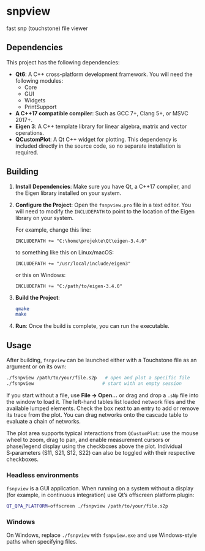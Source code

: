 # snpview
fast snp (touchstone) file viewer

## Dependencies

This project has the following dependencies:

*   **Qt6**: A C++ cross-platform development framework. You will need the following modules:
    *   Core
    *   GUI
    *   Widgets
    *   PrintSupport
*   **A C++17 compatible compiler**: Such as GCC 7+, Clang 5+, or MSVC 2017+.
*   **Eigen 3**: A C++ template library for linear algebra, matrix and vector operations.
*   **QCustomPlot**: A Qt C++ widget for plotting. This dependency is included directly in the source code, so no separate installation is required.

## Building

1.  **Install Dependencies**: Make sure you have Qt, a C++17 compiler, and the Eigen library installed on your system.

2.  **Configure the Project**: Open the `fsnpview.pro` file in a text editor. You will need to modify the `INCLUDEPATH` to point to the location of the Eigen library on your system.

    For example, change this line:
    ```
    INCLUDEPATH += "C:\home\projekte\Qt\eigen-3.4.0"
    ```
    to something like this on Linux/macOS:
    ```
    INCLUDEPATH += "/usr/local/include/eigen3"
    ```
    or this on Windows:
    ```
    INCLUDEPATH += "C:/path/to/eigen-3.4.0"
    ```

3.  **Build the Project**:
    ```bash
    qmake
    make
    ```

4.  **Run**: Once the build is complete, you can run the executable.

## Usage

After building, `fsnpview` can be launched either with a Touchstone file
as an argument or on its own:

```bash
./fsnpview /path/to/your/file.s2p   # open and plot a specific file
./fsnpview                         # start with an empty session
```

If you start without a file, use **File → Open…** or drag and drop a
`.sNp` file into the window to load it.  The left-hand tables list loaded
network files and the available lumped elements.  Check the box next to
an entry to add or remove its trace from the plot.  You can drag networks
onto the cascade table to evaluate a chain of networks.

The plot area supports typical interactions from `QCustomPlot`: use the
mouse wheel to zoom, drag to pan, and enable measurement cursors or
phase/legend display using the checkboxes above the plot.  Individual
S‑parameters (S11, S21, S12, S22) can also be toggled with their
respective checkboxes.

### Headless environments

`fsnpview` is a GUI application.  When running on a system without a
display (for example, in continuous integration) use Qt’s offscreen
platform plugin:

```bash
QT_QPA_PLATFORM=offscreen ./fsnpview /path/to/your/file.s2p
```

### Windows

On Windows, replace `./fsnpview` with `fsnpview.exe` and use Windows-style
paths when specifying files.
